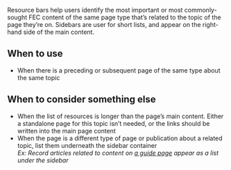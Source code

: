 Resource bars help users identify the most important or most commonly-sought FEC content of the same page type that’s related to the topic of the page they’re on. Sidebars are user for short lists, and appear on the right-hand side of the main content.

## When to use
- When there is a preceding or subsequent page of the same type about the same topic

## When to consider something else
- When the list of resources is longer than the page’s main content. Either a standalone page for this topic isn’t needed, or the links should be written into the main page content
- When the page is a different type of page or publication about a related topic, list them underneath the sidebar container</br>
_Ex: Record articles related to content on [a guide page](https://www.fec.gov/help-candidates-and-committees/filing-reports/quarterly-reports/) appear as a list under the sidebar_
